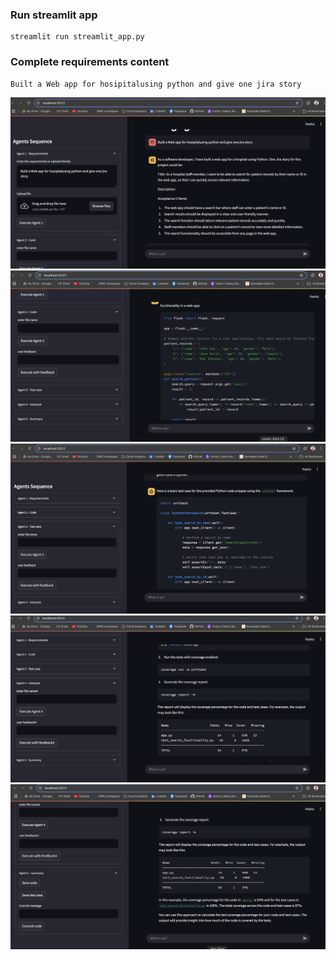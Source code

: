 ### Run streamlit app
    streamlit run streamlit_app.py

### Complete requirements content
    Built a Web app for hosipitalusing python and give one jira story

![Langchain](img/app1.png)
![Langchain](img/app2.png)
![Langchain](img/app3.png)
![Langchain](img/app4.png)
![Langchain](img/app5.png)